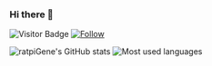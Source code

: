 ### Hi there 👋

![Visitor Badge](https://visitor-badge.laobi.icu/badge?page_id=ratpiGene.ratpiGene)
[![Follow](https://img.shields.io/github/followers/ratpiGene?label=Follow&style=social)](https://github.com/ratpiGene)

![ratpiGene's GitHub stats](https://github-readme-stats.vercel.app/api?username=ratpiGene&count_private=true&show_icons=true&theme=radical)
![Most used languages](https://github-readme-stats-eight-theta.vercel.app/api/top-langs/?username=ratpiGene&layout=compact&langs_count=8&theme=radical&)
